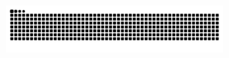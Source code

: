 ![GitHub Snake dark](https://github.com/Nqobile-Q/Nqobile-Q/blob/output/github-snake-dark.svg?palette=github-dark&speed=20&color_snake=#00ffff&color_dots=#001f3f,#0074D9,#7FDBFF#gh-dark-mode-only)


